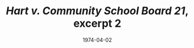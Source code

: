 --- 
draft: false
docset: how-did-nyc-segregate
bundle: school-zones-feeder-patterns
title: "*Hart v. Community School Board 21*, excerpt 2"
featured: hart-v-community-school-board-21-2.jpg
featuredAlt: Text of a court decision
layout: "tc-single"
hasContentInGallery: true
date: 1974-04-02
--- 
